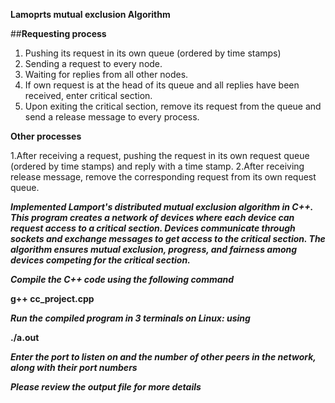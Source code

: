 
**Lamoprts mutual exclusion Algorithm**

##**Requesting process**
1.	Pushing its request in its own queue (ordered by time stamps)
2.	Sending a request to every node.
3.	Waiting for replies from all other nodes.
4.	If own request is at the head of its queue and all replies have been received, enter critical section.
5.	Upon exiting the critical section, remove its request from the queue and send a release message to every process.

**Other processes**

1.After receiving a request, pushing the request in its own request queue (ordered by time stamps) and reply with a time stamp.
2.After receiving release message, remove the corresponding request from its own request queue.

**_Implemented Lamport's distributed mutual exclusion algorithm in C++. This program creates a network of devices where each device can request access to a critical section. Devices communicate through sockets and exchange messages to get access to the critical section. The algorithm ensures mutual exclusion, progress, and fairness among devices competing for the critical section._**


**_Compile the C++ code using the following command_**

 **g++  cc_project.cpp**
 
 **_Run the compiled program in 3 terminals on Linux: using_**

 **./a.out**

 **_Enter the port to listen on and the number of other peers in the network, along with their port numbers_**
 
 **_Please review the output file for more details_**


 
  



